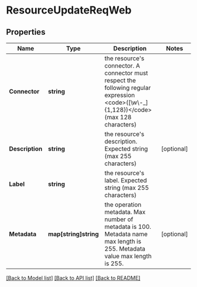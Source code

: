 # ResourceUpdateReqWeb

## Properties

Name | Type | Description | Notes
------------ | ------------- | ------------- | -------------
**Connector** | **string** | the resource&#39;s connector. A connector must respect the following regular expression &lt;code&gt;([\\w\\-_]{1,128})&lt;/code&gt; (max 128 characters) | 
**Description** | **string** | the resource&#39;s description. Expected string (max 255 characters) | [optional] 
**Label** | **string** | the resource&#39;s label. Expected string (max 255 characters) | 
**Metadata** | **map[string]string** | the operation metadata. Max number of metadata is 100. Metadata name max length is 255. Metadata value max length is 255. | [optional] 

[[Back to Model list]](../README.md#documentation-for-models) [[Back to API list]](../README.md#documentation-for-api-endpoints) [[Back to README]](../README.md)


